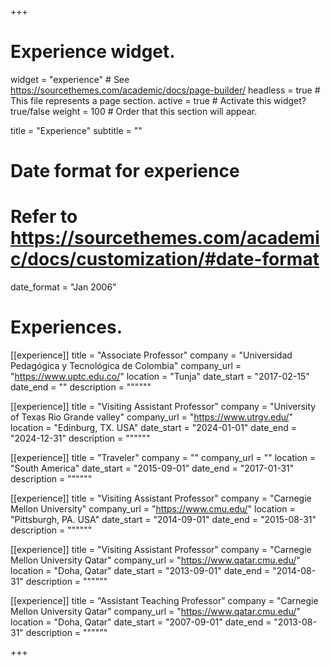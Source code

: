 +++
# Experience widget.
widget = "experience"  # See https://sourcethemes.com/academic/docs/page-builder/
headless = true  # This file represents a page section.
active = true  # Activate this widget? true/false
weight = 100  # Order that this section will appear.

title = "Experience"
subtitle = ""

# Date format for experience
#   Refer to https://sourcethemes.com/academic/docs/customization/#date-format
date_format = "Jan 2006"

# Experiences.

[[experience]]
  title = "Associate Professor"
  company = "Universidad Pedagógica y Tecnológica de Colombia"
  company_url = "https://www.uptc.edu.co/"
  location = "Tunja"
  date_start = "2017-02-15"
  date_end = ""
  description = """"""

[[experience]]
  title = "Visiting Assistant Professor"
  company = "University of Texas Rio Grande valley"
  company_url = "https://www.utrgv.edu/"
  location = "Edinburg, TX. USA"
  date_start = "2024-01-01"
  date_end = "2024-12-31"
  description = """"""

[[experience]]
  title = "Traveler"
  company = ""
  company_url = ""
  location = "South America"
  date_start = "2015-09-01"
  date_end = "2017-01-31"
  description = """"""

[[experience]]
  title = "Visiting Assistant Professor"
  company = "Carnegie Mellon University"
  company_url = "https://www.cmu.edu/"
  location = "Pittsburgh, PA. USA"
  date_start = "2014-09-01"
  date_end = "2015-08-31"
  description = """"""

[[experience]]
  title = "Visiting Assistant Professor"
  company = "Carnegie Mellon University Qatar"
  company_url = "https://www.qatar.cmu.edu/"
  location = "Doha, Qatar"
  date_start = "2013-09-01"
  date_end = "2014-08-31"
  description = """"""

[[experience]]
  title = "Assistant Teaching Professor"
  company = "Carnegie Mellon University Qatar"
  company_url = "https://www.qatar.cmu.edu/"
  location = "Doha, Qatar"
  date_start = "2007-09-01"
  date_end = "2013-08-31"
  description = """"""

+++

